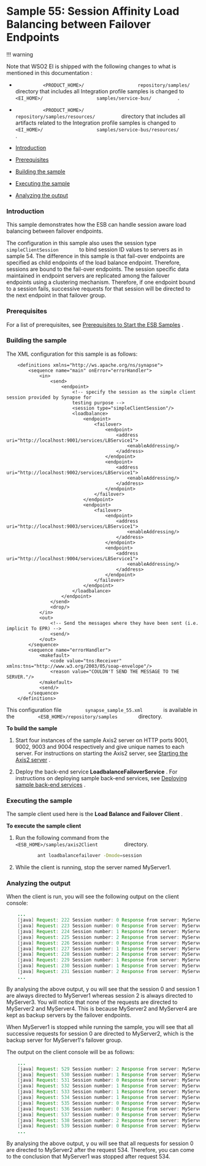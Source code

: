 # Sample 55: Session Affinity Load Balancing between Failover Endpoints

!!! warning

Note that WSO2 EI is shipped with the following changes to what is
mentioned in this documentation :

-   `           <PRODUCT_HOME>/          `
    `           repository/samples/          ` directory that includes
    all Integration profile samples is changed to
    `           <EI_HOME>/          `
    `           samples/service-bus/          ` .
    `                     `
-   `           <PRODUCT_HOME>/          `
    `           repository/samples/resources/          ` directory that
    includes all artifacts related to the Integration profile samples is
    changed to `           <EI_HOME>/          `
    `           samples/service-bus/resources/          ` .


-   [Introduction](#Sample55:SessionAffinityLoadBalancingbetweenFailoverEndpoints-Introduction)
-   [Prerequisites](#Sample55:SessionAffinityLoadBalancingbetweenFailoverEndpoints-Prerequisites)
-   [Building the
    sample](#Sample55:SessionAffinityLoadBalancingbetweenFailoverEndpoints-Buildingthesample)
-   [Executing the
    sample](#Sample55:SessionAffinityLoadBalancingbetweenFailoverEndpoints-Executingthesample)
-   [Analyzing the
    output](#Sample55:SessionAffinityLoadBalancingbetweenFailoverEndpoints-Analyzingtheoutput)

### Introduction

This sample demonstrates how the ESB can handle session aware load
balancing between failover endpoints.

The configuration in this sample also uses the session type
`         simpleClientSession        ` to bind session ID values to
servers as in sample 54. The difference in this sample is that fail-over
endpoints are specified as child endpoints of the load balance endpoint.
Therefore, sessions are bound to the fail-over endpoints. The session
specific data maintained in endpoint servers are replicated among the
failover endpoints using a clustering mechanism. Therefore, if one
endpoint bound to a session fails, successive requests for that session
will be directed to the next endpoint in that failover group.

### Prerequisites

For a list of prerequisites, see [Prerequisites to Start the ESB
Samples](https://docs.wso2.com/display/EI650/Setting+Up+the+ESB+Samples#SettingUptheESBSamples-ESBSamplePrerequisites)
.

### Building the sample

The XML configuration for this sample is as follows:

``` html/xml
    <definitions xmlns="http://ws.apache.org/ns/synapse">
        <sequence name="main" onError="errorHandler">
            <in>
                <send>
                    <endpoint>
                        <!-- specify the session as the simple client session provided by Synapse for
                        testing purpose -->
                        <session type="simpleClientSession"/>
                        <loadbalance>
                            <endpoint>
                                <failover>
                                    <endpoint>
                                        <address uri="http://localhost:9001/services/LBService1">
                                            <enableAddressing/>
                                        </address>
                                    </endpoint>
                                    <endpoint>
                                        <address uri="http://localhost:9002/services/LBService1">
                                            <enableAddressing/>
                                        </address>
                                    </endpoint>
                                </failover>
                            </endpoint>
                            <endpoint>
                                <failover>
                                    <endpoint>
                                        <address uri="http://localhost:9003/services/LBService1">
                                            <enableAddressing/>
                                        </address>
                                    </endpoint>
                                    <endpoint>
                                        <address uri="http://localhost:9004/services/LBService1">
                                            <enableAddressing/>
                                        </address>
                                    </endpoint>
                                </failover>
                            </endpoint>
                        </loadbalance>
                    </endpoint>
                </send>
                <drop/>
            </in>
            <out>
                <!-- Send the messages where they have been sent (i.e. implicit To EPR) -->
                <send/>
            </out>
        </sequence>
        <sequence name="errorHandler">
            <makefault>
                <code value="tns:Receiver" xmlns:tns="http://www.w3.org/2003/05/soap-envelope"/>
                <reason value="COULDN'T SEND THE MESSAGE TO THE SERVER."/>
            </makefault>
            <send/>
        </sequence>
    </definitions>
```

This configuration file `         synapse_sample_55.xml        ` is
available in the `         <ESB_HOME>/repository/samples        `
directory.

**To build the sample**

1.  Start four instances of the sample Axis2 server on HTTP ports 9001,
    9002, 9003 and 9004 respectively and give unique names to each
    server. For instructions on starting the Axis2 server, see [Starting
    the Axis2
    server](https://docs.wso2.com/display/EI650/Setting+Up+the+ESB+Samples#SettingUptheESBSamples-Axis2server)
    .

2.  Deploy the back-end service **LoadbalanceFailoverService** . For
    instructions on deploying sample back-end services, see [Deploying
    sample back-end
    services](https://docs.wso2.com/display/EI650/Setting+Up+the+ESB+Samples#SettingUptheESBSamples-Backend)
    .

### Executing the sample

The sample client used here is the **Load Balance and Failover Client**
.

**To execute the sample client**

1.  Run the following command from the
    `           <ESB_HOME>/samples/axis2Client          ` directory.

    ``` bash
            ant loadbalancefailover -Dmode=session
    ```

2.  While the client is running, stop the server named MyServer1.

### Analyzing the output

When the client is run, you will see the following output on the client
console:

``` java
    ...
    [java] Request: 222 Session number: 0 Response from server: MyServer1
    [java] Request: 223 Session number: 0 Response from server: MyServer1
    [java] Request: 224 Session number: 1 Response from server: MyServer1
    [java] Request: 225 Session number: 2 Response from server: MyServer3
    [java] Request: 226 Session number: 0 Response from server: MyServer1
    [java] Request: 227 Session number: 1 Response from server: MyServer1
    [java] Request: 228 Session number: 2 Response from server: MyServer3
    [java] Request: 229 Session number: 1 Response from server: MyServer1
    [java] Request: 230 Session number: 1 Response from server: MyServer1
    [java] Request: 231 Session number: 2 Response from server: MyServer3
    ...
```

By analysing the above output, y ou will see that the session 0 and
session 1 are always directed to MyServer1 whereas session 2 is always
directed to MyServer3. You will notice that none of the requests are
directed to MyServer2 and MyServer4. This is because MyServer2 and
MyServer4 are kept as backup servers by the failover endpoints.

When MyServer1 is stopped while running the sample, you will see that
all successive requests for session 0 are directed to MyServer2, which
is the backup server for MyServer1's failover group.

The output on the client console will be as follows:

``` java
    ...
    [java] Request: 529 Session number: 2 Response from server: MyServer3
    [java] Request: 530 Session number: 1 Response from server: MyServer1
    [java] Request: 531 Session number: 0 Response from server: MyServer1
    [java] Request: 532 Session number: 1 Response from server: MyServer1
    [java] Request: 533 Session number: 1 Response from server: MyServer1
    [java] Request: 534 Session number: 1 Response from server: MyServer1
    [java] Request: 535 Session number: 0 Response from server: MyServer2
    [java] Request: 536 Session number: 0 Response from server: MyServer2
    [java] Request: 537 Session number: 0 Response from server: MyServer2
    [java] Request: 538 Session number: 2 Response from server: MyServer3
    [java] Request: 539 Session number: 0 Response from server: MyServer2
    ...
```

By analysing the above output, y ou will see that all requests for
session 0 are directed to MyServer2 after the request 534. Therefore,
you can come to the conclusion that MyServer1 was stopped after request
534.

  

  

  

  
